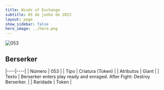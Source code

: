 ```yaml
---
title: Winds of Exchange
subtitle: 05 de junho de 2023
layout: page
show_sidebar: false
hero_image: ../hero.png
---
```


![053](https://mastervault-storage-prod.s3.amazonaws.com/media/card_front/en/600_053_d72bc38a8f01_en.png)


## Berserker

|----|----|
| Número | 053 |
| Tipo | Criatura (Token) |
| Atributos | Giant |
| Texto | Berserker enters play ready and enraged.  After Fight: Destroy Berserker. |
| Raridade | Token |
